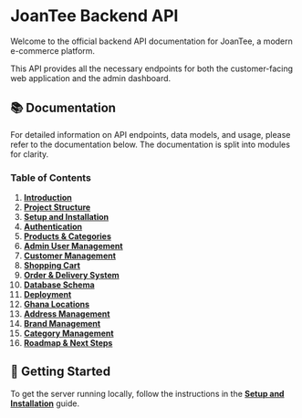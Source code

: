# JoanTee Backend API

Welcome to the official backend API documentation for JoanTee, a modern e-commerce platform.

This API provides all the necessary endpoints for both the customer-facing web application and the admin dashboard.

## 📚 Documentation

For detailed information on API endpoints, data models, and usage, please refer to the documentation below. The documentation is split into modules for clarity.

### Table of Contents

1.  [**Introduction**](./docs/01-introduction.md)
2.  [**Project Structure**](./docs/02-project-structure.md)
3.  [**Setup and Installation**](./docs/03-setup-and-installation.md)
4.  [**Authentication**](./docs/04-authentication.md)
5.  [**Products & Categories**](./docs/05-products.md)
6.  [**Admin User Management**](./docs/06-users-management.md)
7.  [**Customer Management**](./docs/07-customer-management.md)
8.  [**Shopping Cart**](./docs/08-shopping-cart.md)
9.  [**Order & Delivery System**](./docs/09-order-management.md)
10. [**Database Schema**](./docs/10-database-schema.md)
11. [**Deployment**](./docs/11-deployment.md)
12. [**Ghana Locations**](./docs/13-ghana-locations.md)
13. [**Address Management**](./docs/14-address-management.md)
14. [**Brand Management**](./docs/15-brand-management.md)
15. [**Category Management**](./docs/16-category-management.md)
16. [**Roadmap & Next Steps**](./docs/12-next-steps.md)

## 🚀 Getting Started

To get the server running locally, follow the instructions in the [**Setup and Installation**](./docs/03-setup-and-installation.md) guide.
